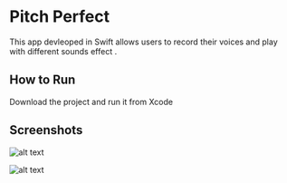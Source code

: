 # Pitch Perfect
This app devleoped in Swift  allows users to record their voices and play with different sounds effect .

## How to Run
Download the project and run it from Xcode

## Screenshots

 ![alt text](https://github.com/fw5dev/Udacity_IOS_ND_P1/blob/master/Recording_Screen.png)


![alt text](https://github.com/fw5dev/Udacity_IOS_ND_P1/blob/master/Sounds_Effect_Screen.png)


